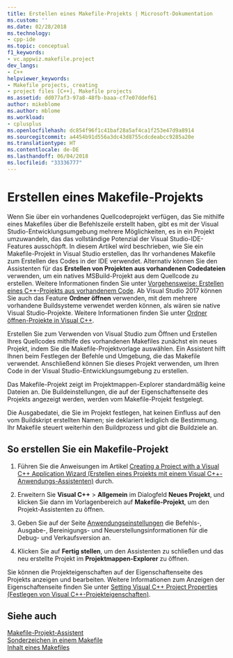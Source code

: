 ```yaml
---
title: Erstellen eines Makefile-Projekts | Microsoft-Dokumentation
ms.custom: ''
ms.date: 02/28/2018
ms.technology:
- cpp-ide
ms.topic: conceptual
f1_keywords:
- vc.appwiz.makefile.project
dev_langs:
- C++
helpviewer_keywords:
- Makefile projects, creating
- project files [C++], Makefile projects
ms.assetid: dd077af3-97a8-48fb-baaa-cf7e07ddef61
author: mikeblome
ms.author: mblome
ms.workload:
- cplusplus
ms.openlocfilehash: dc854f96f1c41baf28a5af4ca1f253e47d9a8914
ms.sourcegitcommit: a4454b91d556a3dc43d8755cdcdeabcc9285a20e
ms.translationtype: HT
ms.contentlocale: de-DE
ms.lasthandoff: 06/04/2018
ms.locfileid: "33336777"
---
```

# <a name="creating-a-makefile-project"></a>Erstellen eines Makefile-Projekts

Wenn Sie über ein vorhandenes Quellcodeprojekt verfügen, das Sie mithilfe eines Makefiles über die Befehlszeile erstellt haben, gibt es mit der Visual Studio-Entwicklungsumgebung mehrere Möglichkeiten, es in ein Projekt umzuwandeln, das das vollständige Potenzial der Visual Studio-IDE-Features ausschöpft. In diesem Artikel wird beschrieben, wie Sie ein Makefile-Projekt in Visual Studio erstellen, das Ihr vorhandenes Makefile zum Erstellen des Codes in der IDE verwendet. Alternativ können Sie den Assistenten für das **Erstellen von Projekten aus vorhandenen Codedateien** verwenden, um ein natives MSBuild-Projekt aus dem Quellcode zu erstellen. Weitere Informationen finden Sie unter [Vorgehensweise: Erstellen eines C++-Projekts aus vorhandenem Code](how-to-create-a-cpp-project-from-existing-code.md). Ab Visual Studio 2017 können Sie auch das Feature **Ordner öffnen** verwenden, mit dem mehrere vorhandene Buildsysteme verwendet werden können, als wären sie native Visual Studio-Projekte. Weitere Informationen finden Sie unter [Ordner öffnen-Projekte in Visual C++](non-msbuild-projects.md).

Erstellen Sie zum Verwenden von Visual Studio zum Öffnen und Erstellen Ihres Quellcodes mithilfe des vorhandenen Makefiles zunächst ein neues Projekt, indem Sie die Makefile-Projektvorlage auswählen. Ein Assistent hilft Ihnen beim Festlegen der Befehle und Umgebung, die das Makefile verwendet. Anschließend können Sie dieses Projekt verwenden, um Ihren Code in der Visual Studio-Entwicklungsumgebung zu erstellen.

Das Makefile-Projekt zeigt im Projektmappen-Explorer standardmäßig keine Dateien an. Die Buildeinstellungen, die auf der Eigenschaftenseite des Projekts angezeigt werden, werden vom Makefile-Projekt festgelegt.

Die Ausgabedatei, die Sie im Projekt festlegen, hat keinen Einfluss auf den vom Buildskript erstellten Namen; sie deklariert lediglich die Bestimmung. Ihr Makefile steuert weiterhin den Buildprozess und gibt die Buildziele an.

## <a name="to-create-a-makefile-project"></a>So erstellen Sie ein Makefile-Projekt

1. Führen Sie die Anweisungen im Artikel [Creating a Project with a Visual C++ Application Wizard (Erstellen eines Projekts mit einem Visual C++-Anwendungs-Assistenten)](../ide/creating-desktop-projects-by-using-application-wizards.md) durch.

1. Erweitern Sie **Visual C++** > **Allgemein** im Dialogfeld **Neues Projekt**, und klicken Sie dann im Vorlagenbereich auf **Makefile-Projekt**, um den Projekt-Assistenten zu öffnen.

1. Geben Sie auf der Seite [Anwendungseinstellungen](../ide/application-settings-makefile-project-wizard.md) die Befehls-, Ausgabe-, Bereinigungs- und Neuerstellungsinformationen für die Debug- und Verkaufsversion an.

1. Klicken Sie auf **Fertig stellen**, um den Assistenten zu schließen und das neu erstellte Projekt im **Projektmappen-Explorer** zu öffnen.

Sie können die Projekteigenschaften auf der Eigenschaftenseite des Projekts anzeigen und bearbeiten. Weitere Informationen zum Anzeigen der Eigenschaftenseite finden Sie unter [Setting Visual C++ Project Properties (Festlegen von Visual C++-Projekteigenschaften)](../ide/working-with-project-properties.md).

## <a name="see-also"></a>Siehe auch

[Makefile-Projekt-Assistent](../ide/makefile-project-wizard.md)<br/>
[Sonderzeichen in einem Makefile](../build/special-characters-in-a-makefile.md)<br/>
[Inhalt eines Makefiles](../build/contents-of-a-makefile.md)<br/>
